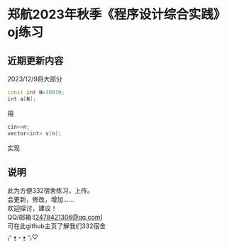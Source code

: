 
# 郑航2023年秋季《程序设计综合实践》oj练习

## 近期更新内容

2023/12/9将大部分  

```c++
const int N=10010;
int a[N];
```

用

```c++
cin>>n;
vector<int> v(n);
```

实现

## 说明

此为方便332宿舍练习，上传。  
会更新，修改，增加......  
欢迎探讨，建议！  
QQ/邮箱:[2478421306@qq.com]  
可在此github主页了解我们332宿舍  
₍ᐢ •͈ ༝ •͈ ᐢ₎♡  
